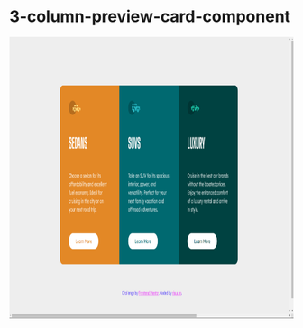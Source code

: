 # 3-column-preview-card-component

<p align="center">
  <img src="https://github.com/risuunn/3-column-preview-card-component/blob/main/desktop-desing.png?raw=true" alt="Descrição da imagem" width="auto" height="500">
</p>
